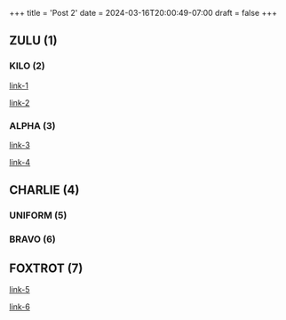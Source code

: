 +++
title = 'Post 2'
date = 2024-03-16T20:00:49-07:00
draft = false
+++

## ZULU (1)

### KILO (2)

[link-1](https://google.com/link-1 "Title of Link 1")

[link-2](https://google.com/link-2 "Title of Link 2")

### ALPHA (3)

[link-3](https://google.com/link-3 "Title of Link 3")

[link-4](https://google.com/link-4 "Title of Link 4")

## CHARLIE (4)

### UNIFORM (5)

### BRAVO (6)

## FOXTROT (7)

[link-5](https://google.com/link-5)

[link-6](https://google.com/link-6)
